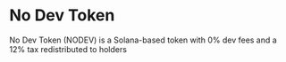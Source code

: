 # No Dev Token

No Dev Token (NODEV) is a Solana-based token with 0% dev fees and a 12% tax redistributed to holders